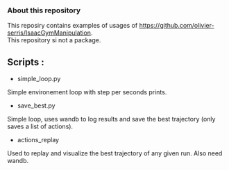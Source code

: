 ### About this repository

This reposiry contains examples of usages of https://github.com/olivier-serris/IsaacGymManipulation.  
This repository si not a package.


## Scripts : 

- simple_loop.py

Simple environement loop with step per seconds prints. 

- save_best.py

Simple loop, uses wandb to log results and save the best trajectory (only saves a list of actions).

- actions_replay

Used to replay and visualize the best trajectory of any given run. 
Also need wandb.